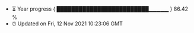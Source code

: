 - ⏳ Year progress { █████████████████████████▁▁▁▁▁ } 86.42 %
- ⏰ Updated on Fri, 12 Nov 2021 10:23:06 GMT

